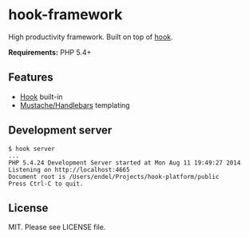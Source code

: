 hook-framework
=============

High productivity framework. Built on top of [hook](https://github.com/doubleleft/hook).

**Requirements:** PHP 5.4+

Features
---

- [Hook](https://github.com/doubleleft/hook) built-in
- [Mustache/Handlebars](https://github.com/zordius/lightncandy) templating

Development server
---

```
$ hook server
...
PHP 5.4.24 Development Server started at Mon Aug 11 19:49:27 2014
Listening on http://localhost:4665
Document root is /Users/endel/Projects/hook-platform/public
Press Ctrl-C to quit.
```

License
---

MIT. Please see LICENSE file.
